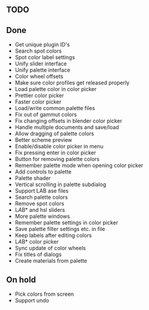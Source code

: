 ## TODO ##

## Done ##
* Get unique plugin ID's
* Search spot colors
* Spot color label settings
* Unify slider interface
* Unify palette interface
* Color wheel offsets
* Make sure color profiles get released properly
* Load palette color in color picker
* Prettier color picker
* Faster color picker
* Load/write common palette files
* Fix out of gammut colors
* Fix changing offsets in blender color picker
* Handle multiple documents and save/load
* Allow dragging of palette colors
* Better scheme preview
* Enable/disable color picker in menu
* Fix pressing enter in color picker
* Button for removing palette colors
* Remember palette mode when opening color picker
* Add controls to palette
* Palette shader
* Vertical scrolling in palette subdialog
* Support LAB ase files
* Search palette colors
* Remove spot colors
* L*A*B* and hsl sliders
* More palette windows
* Remember palette settings in color picker
* Save palette filter settings etc. in file
* Keep labels after editing colors
* L*A*B* color picker
* Sync update of color wheels
* Fix titles of dialogs
* Create materials from palette

## On hold ##
* Pick colors from screen
* Support undo
